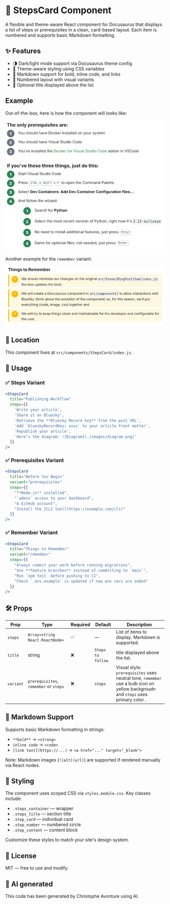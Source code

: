 # 🧭 StepsCard Component

A flexible and theme-aware React component for Docusaurus that displays a list of steps or prerequisites in a clean, card-based layout. Each item is numbered and supports basic Markdown formatting.

## ✨ Features

* 🌗 Dark/light mode support via Docusaurus theme config
* 🎨 Theme-aware styling using CSS variables
* 📝 Markdown support for bold, inline code, and links
* 🔢 Numbered layout with visual variants
* 🧩 Optional title displayed above the list

## Example

Out-of-the-box, here is how the component will looks like:

![Example](sample.png)

Another example for the `remember` variant:

![Remember variant](remember.png)

## 📁 Location

This component lives at `src/components/StepsCard/index.js`.

## 🚀 Usage

### ✅ Steps Variant

```jsx
<StepsCard
  title="Publishing Workflow"
  steps={[
    'Write your article',
    'Share it on Bluesky',
    'Retrieve the **Bluesky Record key** from the post URL',
    'Add `blueskyRecordKey: xxxx` to your article front matter',
    'Republish your article',
    'Here’s the diagram: ![Diagram](./images/diagram.png)'
  ]}
/>
```

### ✅ Prerequisites Variant

```jsx
<StepsCard
  title="Before You Begin"
  variant="prerequisites"
  steps={[
    "**Node.js** installed",
    "`admin` access to your dashboard",
    "A GitHub account",
    "Install the [CLI tool](https://example.com/cli)"
  ]}
/>
```

### ✅ Remember Variant

```jsx
<StepsCard
  title="Things to Remember"
  variant="remember"
  steps={[
    "Always commit your work before running migrations",
    "Use **feature branches** instead of committing to `main`",
    "Run `npm test` before pushing to CI",
    "Check `.env.example` is updated if new env vars are added"
  ]}
/>
```

## 🛠 Props

| Prop | Type | Required | Default | Description |
| --- | --- | --- | --- | --- |
| `steps` | `Array<string React.ReactNode>` | ✅ | — | List of items to display. Markdown is supported. |
| `title` | string | ❌ | `Steps to follow` | title displayed above the list. |
| `variant` | `prerequisites`, `remember` or `steps` | ❌ | `steps` | Visual style: `prerequisites` uses neutral tone, `remember` use a bulb icon on yellow backgroudn and `steps` uses primary color . |

## 🧪 Markdown Support

Supports basic Markdown formatting in strings:

* `**bold**` → `<strong>`
* `inline code` → `<code>`
* `[link text](https://...)` → `<a href="..." target="_blank">`

Note: Markdown images (`![alt](url)`) are supported if rendered manually via React nodes.

## 🎨 Styling

The component uses scoped CSS via `styles.module.css`. Key classes include:

* `.steps_container` — wrapper
* `.steps_title` — section title
* `.step_card` — individual card
* `.step_number` — numbered circle
* `.step_content` — content block

Customize these styles to match your site's design system.

## 📄 License

MIT — free to use and modify.

## 💬 AI generated

This code has been generated by Christophe Avonture using AI.
